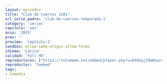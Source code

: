 ```yaml
---
layout: episodio
title: "Club de Cuervos 1x01"
url_serie_padre: 'club-de-cuervos-temporada-1'
category: 'series'
capitulo: 'yes'
anio: '2015'
prev: ''
proximo: 'capitulo-2'
sandbox: allow-same-origin allow-forms
idioma: 'Latino'
calidad: 'Full HD'
reproductores: ["https://tutumeme.net/embed/player.php?u=bXQ3ajJOaW1wcFRGcEs2VW5XRGExTlRPMytmUnc3bHVwcWhoenVIUjI5SHF5TlNwc0taaG1jN2gwZHZSNTlIRHVhV2tZWitkNUtDVDNOL1ZvYW1rYjJSb21xRT0"]
reproductor: 'fembed'
tags:
- Comedia
---
```












